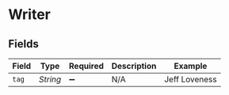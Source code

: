 # Writer


## Fields

| Field              | Type               | Required           | Description        | Example            |
| ------------------ | ------------------ | ------------------ | ------------------ | ------------------ |
| `tag`              | *String*           | :heavy_minus_sign: | N/A                | Jeff Loveness      |